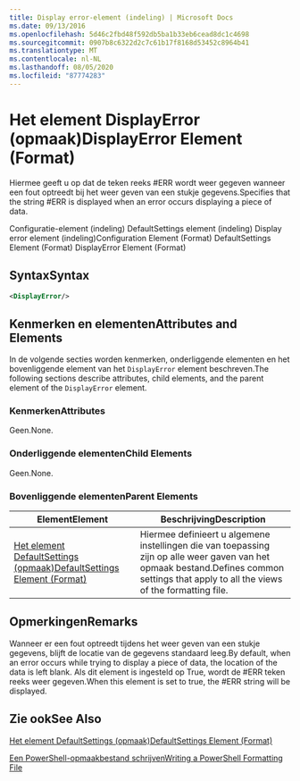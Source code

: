 ```yaml
---
title: Display error-element (indeling) | Microsoft Docs
ms.date: 09/13/2016
ms.openlocfilehash: 5d46c2fbd48f592db5ba1b33eb6cead8dc1c4698
ms.sourcegitcommit: 0907b8c6322d2c7c61b17f8168d53452c8964b41
ms.translationtype: MT
ms.contentlocale: nl-NL
ms.lasthandoff: 08/05/2020
ms.locfileid: "87774283"
---
```

# <a name="displayerror-element-format"></a><span data-ttu-id="d749f-102">Het element DisplayError (opmaak)</span><span class="sxs-lookup"><span data-stu-id="d749f-102">DisplayError Element (Format)</span></span>

<span data-ttu-id="d749f-103">Hiermee geeft u op dat de teken reeks #ERR wordt weer gegeven wanneer een fout optreedt bij het weer geven van een stukje gegevens.</span><span class="sxs-lookup"><span data-stu-id="d749f-103">Specifies that the string #ERR is displayed when an error occurs displaying a piece of data.</span></span>

<span data-ttu-id="d749f-104">Configuratie-element (indeling) DefaultSettings element (indeling) Display error element (indeling)</span><span class="sxs-lookup"><span data-stu-id="d749f-104">Configuration Element (Format) DefaultSettings Element (Format) DisplayError Element (Format)</span></span>

## <a name="syntax"></a><span data-ttu-id="d749f-105">Syntax</span><span class="sxs-lookup"><span data-stu-id="d749f-105">Syntax</span></span>

```xml
<DisplayError/>
```

## <a name="attributes-and-elements"></a><span data-ttu-id="d749f-106">Kenmerken en elementen</span><span class="sxs-lookup"><span data-stu-id="d749f-106">Attributes and Elements</span></span>

<span data-ttu-id="d749f-107">In de volgende secties worden kenmerken, onderliggende elementen en het bovenliggende element van het `DisplayError` element beschreven.</span><span class="sxs-lookup"><span data-stu-id="d749f-107">The following sections describe attributes, child elements, and the parent element of the `DisplayError` element.</span></span>

### <a name="attributes"></a><span data-ttu-id="d749f-108">Kenmerken</span><span class="sxs-lookup"><span data-stu-id="d749f-108">Attributes</span></span>

<span data-ttu-id="d749f-109">Geen.</span><span class="sxs-lookup"><span data-stu-id="d749f-109">None.</span></span>

### <a name="child-elements"></a><span data-ttu-id="d749f-110">Onderliggende elementen</span><span class="sxs-lookup"><span data-stu-id="d749f-110">Child Elements</span></span>

<span data-ttu-id="d749f-111">Geen.</span><span class="sxs-lookup"><span data-stu-id="d749f-111">None.</span></span>

### <a name="parent-elements"></a><span data-ttu-id="d749f-112">Bovenliggende elementen</span><span class="sxs-lookup"><span data-stu-id="d749f-112">Parent Elements</span></span>

|<span data-ttu-id="d749f-113">Element</span><span class="sxs-lookup"><span data-stu-id="d749f-113">Element</span></span>|<span data-ttu-id="d749f-114">Beschrijving</span><span class="sxs-lookup"><span data-stu-id="d749f-114">Description</span></span>|
|-------------|-----------------|
|[<span data-ttu-id="d749f-115">Het element DefaultSettings (opmaak)</span><span class="sxs-lookup"><span data-stu-id="d749f-115">DefaultSettings Element (Format)</span></span>](./defaultsettings-element-format.md)|<span data-ttu-id="d749f-116">Hiermee definieert u algemene instellingen die van toepassing zijn op alle weer gaven van het opmaak bestand.</span><span class="sxs-lookup"><span data-stu-id="d749f-116">Defines common settings that apply to all the views of the formatting file.</span></span>|

## <a name="remarks"></a><span data-ttu-id="d749f-117">Opmerkingen</span><span class="sxs-lookup"><span data-stu-id="d749f-117">Remarks</span></span>

<span data-ttu-id="d749f-118">Wanneer er een fout optreedt tijdens het weer geven van een stukje gegevens, blijft de locatie van de gegevens standaard leeg.</span><span class="sxs-lookup"><span data-stu-id="d749f-118">By default, when an error occurs while trying to display a piece of data, the location of the data is left blank.</span></span> <span data-ttu-id="d749f-119">Als dit element is ingesteld op True, wordt de #ERR teken reeks weer gegeven.</span><span class="sxs-lookup"><span data-stu-id="d749f-119">When this element is set to true, the #ERR string will be displayed.</span></span>

## <a name="see-also"></a><span data-ttu-id="d749f-120">Zie ook</span><span class="sxs-lookup"><span data-stu-id="d749f-120">See Also</span></span>

[<span data-ttu-id="d749f-121">Het element DefaultSettings (opmaak)</span><span class="sxs-lookup"><span data-stu-id="d749f-121">DefaultSettings Element (Format)</span></span>](./defaultsettings-element-format.md)

[<span data-ttu-id="d749f-122">Een PowerShell-opmaakbestand schrijven</span><span class="sxs-lookup"><span data-stu-id="d749f-122">Writing a PowerShell Formatting File</span></span>](./writing-a-powershell-formatting-file.md)
